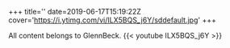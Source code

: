 +++
title=''
date=2019-06-17T15:19:22Z
cover='https://i.ytimg.com/vi/ILX5BQS_j6Y/sddefault.jpg'
+++

All content belongs to GlennBeck.
{{< youtube ILX5BQS_j6Y >}}
